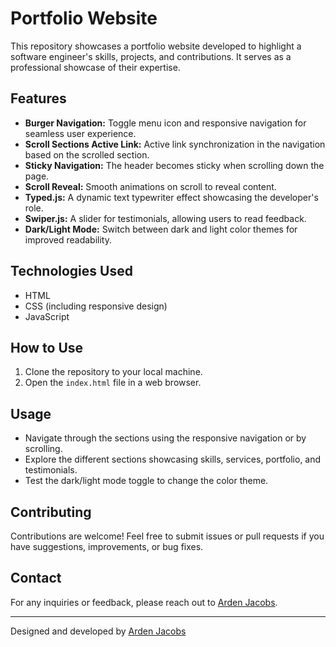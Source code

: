 # Portfolio Website

This repository showcases a portfolio website developed to highlight a software engineer's skills, projects, and contributions. It serves as a professional showcase of their expertise.

## Features

- **Burger Navigation:** Toggle menu icon and responsive navigation for seamless user experience.
- **Scroll Sections Active Link:** Active link synchronization in the navigation based on the scrolled section.
- **Sticky Navigation:** The header becomes sticky when scrolling down the page.
- **Scroll Reveal:** Smooth animations on scroll to reveal content.
- **Typed.js:** A dynamic text typewriter effect showcasing the developer's role.
- **Swiper.js:** A slider for testimonials, allowing users to read feedback.
- **Dark/Light Mode:** Switch between dark and light color themes for improved readability.

## Technologies Used

- HTML
- CSS (including responsive design)
- JavaScript

## How to Use

1. Clone the repository to your local machine.
2. Open the `index.html` file in a web browser.

## Usage

- Navigate through the sections using the responsive navigation or by scrolling.
- Explore the different sections showcasing skills, services, portfolio, and testimonials.
- Test the dark/light mode toggle to change the color theme.

## Contributing

Contributions are welcome! Feel free to submit issues or pull requests if you have suggestions, improvements, or bug fixes.

## Contact

For any inquiries or feedback, please reach out to [Arden Jacobs](mailto:ardengrahamjacobs@gmail.com).


---

Designed and developed by [Arden Jacobs](https://github.com/Arden-Jacobs)
